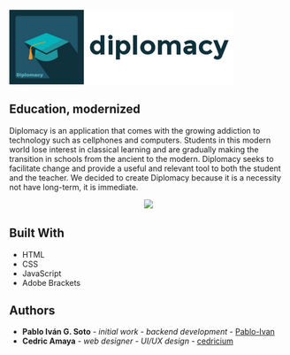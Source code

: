 ![diplomacy logo](/logo.png)

## Education, modernized

Diplomacy is an application that comes with the growing addiction to technology such as cellphones and computers. Students in this modern world lose interest in classical learning and are gradually making the transition in schools from the ancient to the modern. Diplomacy seeks to facilitate change and provide a useful and relevant tool to both the student and the teacher. We decided to create Diplomacy because it is a necessity not have long-term, it is immediate.

<p align="center">
  <img src="/iphone.bmp" height="500" >
</p>

## Built With

* HTML
* CSS
* JavaScript
* Adobe Brackets

## Authors

* **Pablo Iván G. Soto** - *initial work - backend development* - [Pablo-Ivan](https://github.com/Pablo-Ivan)
* **Cedric Amaya** - *web designer - UI/UX design* - [cedricium](https://github.com/cedricium)
